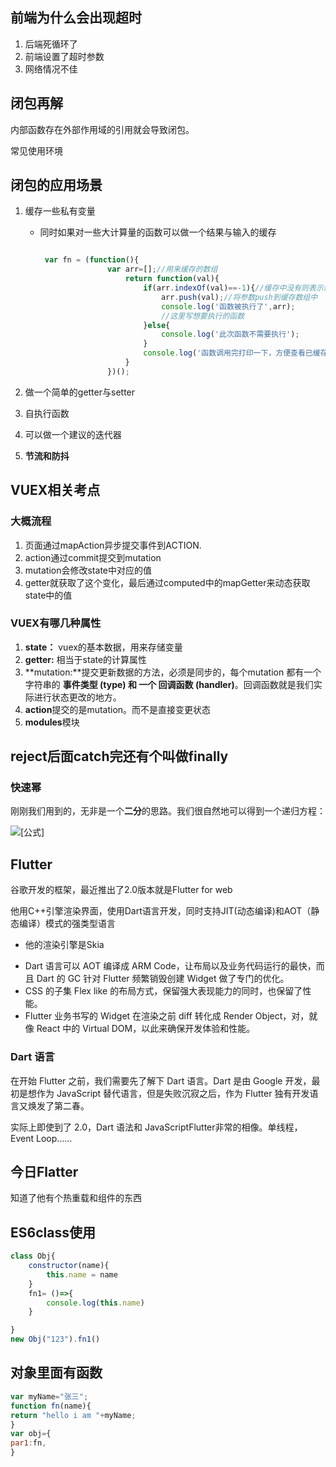## 前端为什么会出现超时

1. 后端死循环了
2. 前端设置了超时参数
3. 网络情况不佳

## 闭包再解

内部函数存在外部作用域的引用就会导致闭包。

常见使用环境

## 闭包的应用场景

1. 缓存一些私有变量

   + 同时如果对一些大计算量的函数可以做一个结果与输入的缓存

     ```js
     
      var fn = (function(){
     				var arr=[];//用来缓存的数组
     					return function(val){
     						if(arr.indexOf(val)==-1){//缓存中没有则表示需要执行
     							arr.push(val);//将参数push到缓存数组中
     							console.log('函数被执行了',arr);
     							//这里写想要执行的函数
     						}else{
     							console.log('此次函数不需要执行');
     						}
     						console.log('函数调用完打印一下，方便查看已缓存的数组：',arr);
     					}
     				})();
     
     ```

     

2. 做一个简单的getter与setter

3. 自执行函数
4. 可以做一个建议的迭代器
5. **节流和防抖**

## VUEX相关考点

### 大概流程

1. 页面通过mapAction异步提交事件到ACTION.
2. action通过commit提交到mutation
3. mutation会修改state中对应的值
4. getter就获取了这个变化，最后通过computed中的mapGetter来动态获取state中的值

### VUEX有哪几种属性 

1. **state：** vuex的基本数据，用来存储变量
2. **getter:** 相当于state的计算属性
3. **mutation:**提交更新数据的方法，必须是同步的，每个mutation 都有一个字符串的 **事件类型 (type) 和 一个 回调函数 (handler)**。回调函数就是我们实际进行状态更改的地方。
4. **action**提交的是mutation。而不是直接变更状态
5. **modules**模块

## reject后面catch完还有个叫做finally

### 快速幂

刚刚我们用到的，无非是一个**二分**的思路。我们很自然地可以得到一个递归方程：

![[公式]](https://www.zhihu.com/equation?tex=a%5En%3D%5Cbegin%7Bcases%7Da%5E%7Bn-1%7D%5Ccdot+a%2C%26%5Ctext%7Bif+%7D+n+%5Ctext+%7B+is+odd%7D+%5C%5C+a%5E%7B%5Cfrac%7Bn%7D%7B2%7D%7D%5Ccdot+a%5E%7B%5Cfrac%7Bn%7D%7B2%7D%7D%2C+%26%5Ctext%7Bif+%7D+n+%5Ctext+%7B+is+even+but+not+0%7D%5C%5C+1%2C%26%5Ctext%7Bif+%7D+n%3D0%5Cend%7Bcases%7D)

## Flutter

谷歌开发的框架，最近推出了2.0版本就是Flutter for web

他用C++引擎渲染界面，使用Dart语言开发，同时支持JIT(动态编译)和AOT（静态编译）模式的强类型语言

+ 他的渲染引擎是Skia

- Dart 语言可以 AOT 编译成 ARM Code，让布局以及业务代码运行的最快，而且 Dart 的 GC 针对 Flutter 频繁销毁创建 Widget 做了专门的优化。
- CSS 的子集 Flex like 的布局方式，保留强大表现能力的同时，也保留了性能。
- Flutter 业务书写的 Widget 在渲染之前 diff 转化成 Render Object，对，就像 React 中的 Virtual DOM，以此来确保开发体验和性能。

### **Dart 语言**

在开始 Flutter 之前，我们需要先了解下 Dart 语言。Dart 是由 Google 开发，最初是想作为 JavaScript 替代语言，但是失败沉寂之后，作为 Flutter 独有开发语言又焕发了第二春。

实际上即使到了 2.0，Dart 语法和 JavaScriptFlutter非常的相像。单线程，Event Loop……

## 今日Flatter

知道了他有个热重载和组件的东西

## ES6class使用

```js
class Obj{
    constructor(name){
        this.name = name
    }
    fn1= ()=>{
        console.log(this.name)
    }

}
new Obj("123").fn1()
```

## 对象里面有函数

```js
var myName="张三";
function fn(name){
return "hello i am "+myName;
}
var obj={
par1:fn,
}
```

